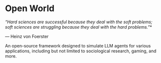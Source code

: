# Open World

*“Hard sciences are successful because they deal with the soft problems; soft sciences are struggling because they deal with the hard problems.”**

— Heinz von Foerster

An open-source framework designed to simulate LLM agents for various applications, including but not limited to sociological research, gaming, and more.
